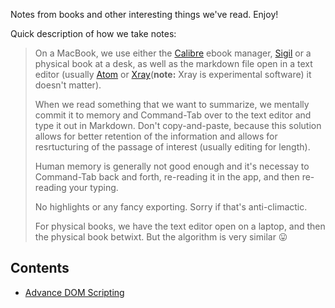Notes from books and other interesting things we've read. Enjoy!

Quick description of how we take notes:

> On a MacBook, we use either the [Calibre](https://sigil-ebook.com/) ebook manager, [Sigil](https://sigil-ebook.com/) or a physical book at a desk, as well as the markdown file open in a text editor (usually [Atom](atom.io) or [Xray](https://github.com/atom/xray)(**note:** Xray is experimental software) it doesn't matter).
>
> When we read something that we want to summarize, we mentally commit it to memory and Command-Tab over to the text editor and type it out in Markdown. Don't copy-and-paste, because this solution allows for better retention of the information and allows for resrtucturing of the passage of interest (usually editing for length).
>
> Human memory is generally not good enough and it's necessay to Command-Tab back and forth, re-reading it in the app, and then re-reading your typing.
> 
> No highlights or any fancy exporting. Sorry if that's anti-climactic.
> 
> For physical books, we have the text editor open on a laptop, and then the physical book betwixt. But the algorithm is very similar 😛

Contents
--

 * [Advance DOM Scripting](./advanced-dom-scripting.markdown) 
